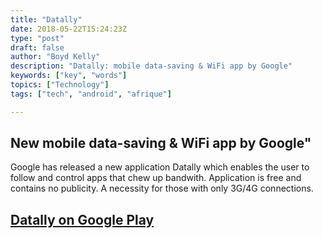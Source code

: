 ```yaml
---
title: "Datally"
date: 2018-05-22T15:24:23Z
type: "post"
draft: false
author: "Boyd Kelly"
description: "Datally: mobile data-saving & WiFi app by Google"
keywords: ["key", "words"]
topics: ["Technology"]
tags: ["tech", "android", "afrique"]

---
```


## New mobile data-saving & WiFi app by Google"

Google has released a new application Datally which enables the user to follow and control apps that chew up bandwith.  Application is free and contains no publicity.  A necessity for those with only 3G/4G connections.

## [Datally on Google Play](https://goo.gl/AKm8BZ)

